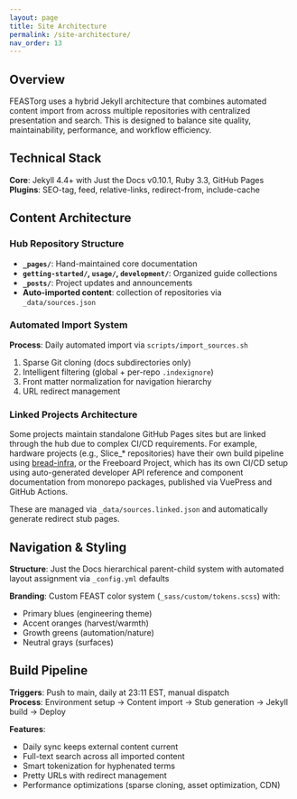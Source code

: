 ```yaml
---
layout: page
title: Site Architecture
permalink: /site-architecture/
nav_order: 13
---
```


## Overview

FEASTorg uses a hybrid Jekyll architecture that combines automated content import from across multiple repositories with centralized presentation and search. This is designed to balance site quality, maintainability, performance, and workflow efficiency.

## Technical Stack

**Core**: Jekyll 4.4+ with Just the Docs v0.10.1, Ruby 3.3, GitHub Pages  
**Plugins**: SEO-tag, feed, relative-links, redirect-from, include-cache

## Content Architecture

### Hub Repository Structure

- **`_pages/`**: Hand-maintained core documentation
- **`getting-started/`, `usage/`, `development/`**: Organized guide collections
- **`_posts/`**: Project updates and announcements
- **Auto-imported content**: collection of repositories via `_data/sources.json`

### Automated Import System

**Process**: Daily automated import via `scripts/import_sources.sh`

1. Sparse Git cloning (docs subdirectories only)
2. Intelligent filtering (global + per-repo `.indexignore`)
3. Front matter normalization for navigation hierarchy
4. URL redirect management

### Linked Projects Architecture

Some projects maintain standalone GitHub Pages sites but are linked through the hub due to complex CI/CD requirements. For example, hardware projects (e.g., Slice\_\* repositories) have their own build pipeline using [bread-infra](https://github.com/FEASTorg/bread-infra), or the Freeboard Project, which has its own CI/CD setup using auto-generated developer API reference and component documentation from monorepo packages, published via VuePress and GitHub Actions.

These are managed via `_data/sources.linked.json` and automatically generate redirect stub pages.

## Navigation & Styling

**Structure**: Just the Docs hierarchical parent-child system with automated layout assignment via `_config.yml` defaults

**Branding**: Custom FEAST color system (`_sass/custom/tokens.scss`) with:

- Primary blues (engineering theme)
- Accent oranges (harvest/warmth)
- Growth greens (automation/nature)
- Neutral grays (surfaces)

## Build Pipeline

**Triggers**: Push to main, daily at 23:11 EST, manual dispatch  
**Process**: Environment setup → Content import → Stub generation → Jekyll build → Deploy

**Features**:

- Daily sync keeps external content current
- Full-text search across all imported content
- Smart tokenization for hyphenated terms
- Pretty URLs with redirect management
- Performance optimizations (sparse cloning, asset optimization, CDN)
